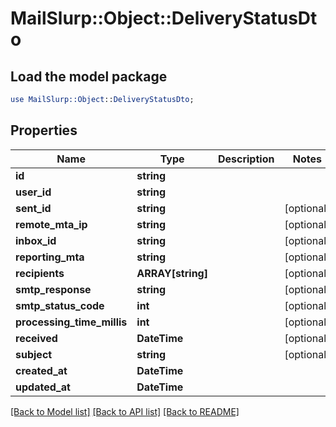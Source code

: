 # MailSlurp::Object::DeliveryStatusDto

## Load the model package
```perl
use MailSlurp::Object::DeliveryStatusDto;
```

## Properties
Name | Type | Description | Notes
------------ | ------------- | ------------- | -------------
**id** | **string** |  | 
**user_id** | **string** |  | 
**sent_id** | **string** |  | [optional] 
**remote_mta_ip** | **string** |  | [optional] 
**inbox_id** | **string** |  | [optional] 
**reporting_mta** | **string** |  | [optional] 
**recipients** | **ARRAY[string]** |  | [optional] 
**smtp_response** | **string** |  | [optional] 
**smtp_status_code** | **int** |  | [optional] 
**processing_time_millis** | **int** |  | [optional] 
**received** | **DateTime** |  | [optional] 
**subject** | **string** |  | [optional] 
**created_at** | **DateTime** |  | 
**updated_at** | **DateTime** |  | 

[[Back to Model list]](../README#documentation-for-models) [[Back to API list]](../README#documentation-for-api-endpoints) [[Back to README]](../README)


